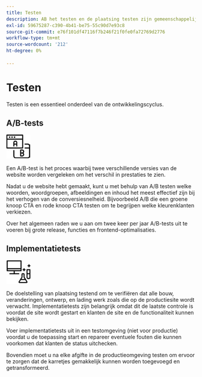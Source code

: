 ```yaml
---
title: Testen
description: AB het testen en de plaatsing testen zijn gemeenschappelijk voor e-commerceprojecten en helpen kwaliteitswebsites verzekeren.
exl-id: 59675287-c390-4b41-be75-55c90d7e93c8
source-git-commit: e76f101df47116f7b246f21f0fe0fa72769d2776
workflow-type: tm+mt
source-wordcount: '212'
ht-degree: 0%

---
```


# Testen

Testen is een essentieel onderdeel van de ontwikkelingscyclus.

## A/B-tests

![AB-testpictogram](../../assets/playbooks/a-b-testing.png)

Een A/B-test is het proces waarbij twee verschillende versies van de website worden vergeleken om het verschil in prestaties te zien.

Nadat u de website hebt gemaakt, kunt u met behulp van A/B testen welke woorden, woordgroepen, afbeeldingen en inhoud het meest effectief zijn bij het verhogen van de conversiesnelheid. Bijvoorbeeld A/B die een groene knoop CTA en rode knoop CTA testen om te begrijpen welke kleurenklanten verkiezen.

Over het algemeen raden we u aan om twee keer per jaar A/B-tests uit te voeren bij grote release, functies en frontend-optimalisaties.

## Implementatietests

![Pictogram voor implementatie testen](../../assets/playbooks/deployment-testing.png)

De doelstelling van plaatsing testend om te verifiëren dat alle bouw, veranderingen, ontwerp, en lading werk zoals die op de productiesite wordt verwacht. Implementatietests zijn belangrijk omdat dit de laatste controle is voordat de site wordt gestart en klanten de site en de functionaliteit kunnen bekijken.

Voer implementatietests uit in een testomgeving (niet voor productie) voordat u de toepassing start en repareer eventuele fouten die kunnen voorkomen dat klanten de status uitchecken.

Bovendien moet u na elke afgifte in de productieomgeving testen om ervoor te zorgen dat de karretjes gemakkelijk kunnen worden toegevoegd en getransformeerd.
